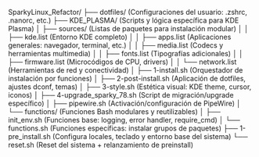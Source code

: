 SparkyLinux_Refactor/
├── dotfiles/                             (Configuraciones del usuario: .zshrc, .nanorc, etc.)
├── KDE_PLASMA/                           (Scripts y lógica específica para KDE Plasma)
│   ├── sources/                          (Listas de paquetes para instalación modular)
│   │   ├── kde.list                      (Entorno KDE completo)
│   │   ├── apps.list                     (Aplicaciones generales: navegador, terminal, etc.)
│   │   ├── media.list                    (Codecs y herramientas multimedia)
│   │   ├── fonts.list                    (Tipografías adicionales)
│   │   ├── firmware.list                 (Microcódigos de CPU, drivers)
│   │   └── network.list                  (Herramientas de red y conectividad)
│   ├── 1-install.sh                      (Orquestador de instalación por funciones)
│   ├── 2-post-install.sh                 (Aplicación de dotfiles, ajustes dconf, temas)
│   ├── 3-style.sh                        (Estética visual: KDE theme, cursor, iconos)
│   ├── 4-upgrade_sparky_78.sh            (Script de migración/upgrade específico)
│   ├── pipewire.sh                       (Activación/configuración de PipeWire)
│   └── functions/                        (Funciones Bash modulares y reutilizables)
│       ├── init_env.sh                   (Funciones base: logging, error handler, require_cmd)
│       └── functions.sh                  (Funciones específicas: instalar grupos de paquetes)
├── 1-pre_install.sh                      (Configura locales, teclado y entorno base del sistema)
└── reset.sh                              (Reset del sistema + relanzamiento de preinstall)
